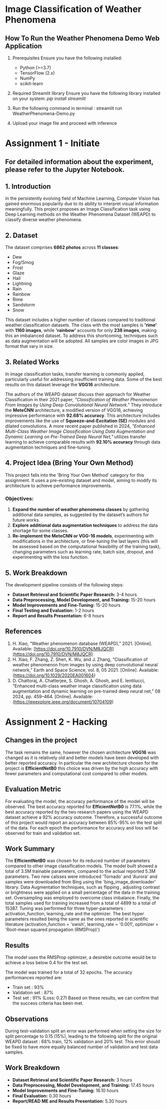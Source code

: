 # Image Classification of Weather Phenomena

## How To Run the Weather Phenomena Demo Web Application
1. Prerequisites
    Ensure you have the following installed:
    - Python (>=3.7)
    - TensorFlow (2.x)
    - NumPy
    - scikit-learn

2. Required Streamlit library
    Ensure you have the following library installed on your system:
    *pip install streamlit*

3. Run the following command in terminal :
   streamlit run WeatherPhenomena-Demo.py 

4. Upload your image file and proceed with inference

# Assignment 1 - Initiate

## For detailed information about the experiment, please refer to the Jupyter Notebook.

## 1. Introduction
In the persistently evolving field of Machine Learning, Computer Vision has gained enormous popularity due to its ability to interpret visual information meaningfully. This project proposes an Image Classification task using Deep Learning methods on the Weather Phenomena Dataset (WEAPD) to classify diverse weather phenomena.

## 2. Dataset
The dataset comprises **6862 photos** across **11 classes**: 
- Dew
- Fog/Smog
- Frost
- Glaze
- Hail
- Lightning
- Rain
- Rainbow
- Rime
- Sandstorm
- Snow

This dataset includes a higher number of classes compared to traditional weather classification datasets. The class with the most samples is **'rime'** with **1160 images**, while **'rainbow'** accounts for only **238 images**, making this an imbalanced dataset. To address this shortcoming, techniques such as data augmentation will be adopted. All samples are color images in JPG format that vary in size.

## 3. Related Works
In image classification tasks, transfer learning is commonly applied, particularly useful for addressing insufficient training data. Some of the best results on this dataset leverage the **VGG16** architecture.

The authors of the WEAPD dataset discuss their approach for Weather Classification in their 2021 paper, *"Classification of Weather Phenomenon From Images by Using Deep Convolutional Neural Network."* They introduce the **MeteCNN** architecture, a modified version of VGG16, achieving impressive performance with **92.68% accuracy**. This architecture includes improvements like the use of **Squeeze-and-Excitation (SE)** modules and dilated convolutions. A more recent paper published in 2024, *"Enhanced Multi-Class Weather Image Classification Using Data Augmentation and Dynamic Learning on Pre-Trained Deep Neural Net,"* utilizes transfer learning to achieve comparable results with **92.10% accuracy** through data augmentation techniques and fine-tuning.

## 4. Project Idea (Bring Your Own Method)
This project falls into the 'Bring Your Own Method' category for this assignment. It uses a pre-existing dataset and model, aiming to modify its architecture to achieve performance improvements. 

### Objectives:
1. **Expand the number of weather phenomena classes** by gathering additional data samples, as suggested by the dataset’s authors for future works.
2. **Explore additional data augmentation techniques** to address the data shortage for some classes.
3. **Re-implement the MeteCNN or VGG-16 models**, experimenting with modifications in the architecture, or fine-tuning the last layers (this will be assessed based on the computational feasibility of the training task), changing parameters such as learning rate, batch size, dropout, and experimenting with the loss function.

## 5. Work Breakdown
The development pipeline consists of the following steps:
- **Dataset Retrieval and Scientific Paper Research:** 3-4 hours
- **Data Preprocessing, Model Development, and Training:** 15-20 hours
- **Model Improvements and Fine-Tuning:** 15-20 hours
- **Final Testing and Evaluation:** 1-2 hours
- **Report and Results Presentation:** 6-8 hours

## References
1. H. Xiao, “Weather phenomenon database (WEAPD),” 2021. [Online]. Available: [https://doi.org/10.7910/DVN/M8JQCR](https://doi.org/10.7910/DVN/M8JQCR)
2. H. Xiao, F. Zhang, Z. Shen, K. Wu, and J. Zhang, “Classification of weather phenomenon from images by using deep convolutional neural network,” Earth and Space Science, vol. 8, 05 2021. [Online]. Available: (https://doi.org/10.1029/2020EA001604)
3. D. Chattoraj, A. Chatterjee, S. Ghosh, A. Ghosh, and E. Ientilucci, “Enhanced multi-class weather image classification using data augmentation and dynamic learning on pre-trained deep neural net,” 08 2024, pp. 459–464. [Online]. Available: (https://ieeexplore.ieee.org/document/10704109)


# Assignment 2 - Hacking

## Changes in the project 
The task remains the same, however the chosen architecture **VGG16** was changed as it is relatively old and better models have been developed with better reported accuracy. In particular the new architecture chosen for the project is **EfficientNetB0** this choice was driven by the high accuracy with fewer parameters and computational cost compared to other models.

## Evaluation Metric
For evaluating the model, the accuracy performance of the model will be observed. The best accuracy reported for **EfficientNetB0** is 77.1%, while the best accuracy reported by the two research papers using the WEAPD dataset achieve a 92% accuracy outcome. Therefore, a successful outcome of this project would report an accuracy between 85%-95% on the test split of the data. 
For each epoch the performance for accuracy and loss will be observed for train and validation set.

## Work Summary
The **EfficientNetB0** was chosen for its reduced number of parameters compared to other image classification models. 
The model built showed a total of 3.5M trainable parameters, compared to the actual reported 5.3M parameters.
Two new calsses were introduced 'Tornado' and 'Aurora' and samples were downloaded from Bing using the 'bing_image_downloader' library.
Data Augmentation techniques, such as flipping , adjusting contrast or brightness were applied on a small percentage of the data in the training set. 
Oversampling was employed to overcome class imbalance. Finally, the total samples used for training increased from a total of 4899 to a total of 15387.
Tuning was performed for three hyper-parameters : activation_function, learning_rate and the optimizer. The best hyper parameters resulted being the same as the ones reported in scientific literature (activation_function = 'swish', learning_rate = '0.001', optimizer = 'Root-mean squared propagation (RMSProp)')

## Results 
The model uses the RMSProp optimizer, a desireble outcome would be to achieve a loss below 0.4 for the test set.

The model was trained for a total of 32 epochs. The accuracy performances reported are:
- Train set : 93%
- Validation set : 87%
- Test set : 91% (Loss: 0.27)
Based on these results, we can confirm that the success criteria has been met.

## Observations
During test-validation split an error was performed when setting the size for split percentage to 0.15 (15%), leading to the following split for the original WEAPD dataset : 68% train, 12% validation and 20% test. This error should be fixed to have more equally balanced number of validation and test data samples.

## Work Breakdown
- **Dataset Retrieval and Scientific Paper Research:** 3 hours
- **Data Preprocessing, Model Development, and Training:** 17.45 hours
- **Model Improvements and Fine-Tuning:** 16.10 hours
- **Final Evaluation:** 0.30 hours
- **Report/READ ME and Results Presentation:** 5.30 hours 
